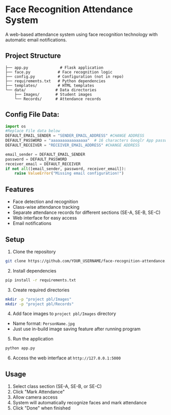 # Face Recognition Attendance System

A web-based attendance system using face recognition technology with automatic email notifications.

## Project Structure

```
├── app.py              # Flask application
├── face.py            # Face recognition logic
├── config.py          # Configuration (not in repo)
├── requirements.txt   # Python dependencies
├── templates/         # HTML templates
└── data/             # Data directories
    ├── Images/       # Student images
    └── Records/      # Attendance records
```

## Config File Data:

```python
import os
#Replace File data below
DEFAULT_EMAIL_SENDER = "SENDER_EMAIL_ADDRESS" #CHANGE ADDRESS
DEFAULT_PASSWORD = "aaaaaaaaaaaaaaaa"  # 16 characters Googlr App password without spaces
DEFAULT_RECEIVER = "RECEIVER_EMAIL_ADDRESS" #CHANGE ADDRESS

email_sender = DEFAULT_EMAIL_SENDER
password = DEFAULT_PASSWORD
receiver_email = DEFAULT_RECEIVER
if not all([email_sender, password, receiver_email]):
    raise ValueError("Missing email configuration!")
```

## Features
- Face detection and recognition
- Class-wise attendance tracking
- Separate attendance records for different sections (SE-A, SE-B, SE-C)
- Web interface for easy access
- Email notifications

## Setup
1. Clone the repository
```bash
git clone https://github.com/YOUR_USERNAME/face-recognition-attendance.git
```

2. Install dependencies
```bash
pip install -r requirements.txt
```

3. Create required directories
```bash
mkdir -p "project pbl/Images"
mkdir -p "project pbl/Records"
```

4. Add face images to `project pbl/Images` directory
- Name format: `PersonName.jpg`
- Just use in-build image saving feature after running program

5. Run the application
```bash
python app.py
```

6. Access the web interface at `http://127.0.0.1:5000`

## Usage
1. Select class section (SE-A, SE-B, or SE-C)
2. Click "Mark Attendance"
3. Allow camera access
4. System will automatically recognize faces and mark attendance
5. Click "Done" when finished